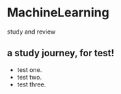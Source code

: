 # MachineLearning
study and review

## a study journey, for test!
+ test one.
+ test two.
+ test three.
